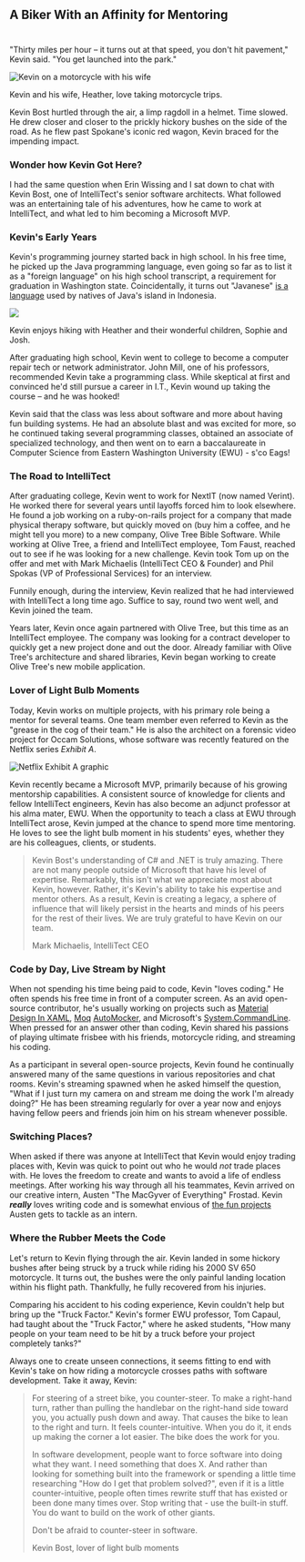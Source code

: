 

## A Biker With an Affinity for Mentoring
#
"Thirty miles per hour – it turns out at that speed, you don't hit pavement," Kevin said. "You get launched into the park."

![Kevin on a motorcycle with his wife](https://intellitect.com/wp-content/uploads/2020/11/Kevin-motorcycle-1-1024x794.jpg "Employee Spotlight: Kevin Bost")

Kevin and his wife, Heather, love taking motorcycle trips.

Kevin Bost hurtled through the air, a limp ragdoll in a helmet. Time slowed. He drew closer and closer to the prickly hickory bushes on the side of the road. As he flew past Spokane's iconic red wagon, Kevin braced for the impending impact.

### Wonder how Kevin Got Here?

I had the same question when Erin Wissing and I sat down to chat with Kevin Bost, one of IntelliTect's senior software architects. What followed was an entertaining tale of his adventures, how he came to work at IntelliTect, and what led to him becoming a Microsoft MVP.

### Kevin's Early Years

Kevin's programming journey started back in high school. In his free time, he picked up the Java programming language, even going so far as to list it as a "foreign language" on his high school transcript, a requirement for graduation in Washington state. Coincidentally, it turns out "Javanese" [is a](https://en.wikipedia.org/wiki/Javanese_language) [language](https://en.wikipedia.org/wiki/Javanese_language) used by natives of Java's island in Indonesia.

![](https://intellitect.com/wp-content/uploads/2020/11/Kevins-family.png)

Kevin enjoys hiking with Heather and their wonderful children, Sophie and Josh.

After graduating high school, Kevin went to college to become a computer repair tech or network administrator. John Mill, one of his professors, recommended Kevin take a programming class. While skeptical at first and convinced he'd still pursue a career in I.T., Kevin wound up taking the course – and he was hooked!

Kevin said that the class was less about software and more about having fun building systems. He had an absolute blast and was excited for more, so he continued taking several programming classes, obtained an associate of specialized technology, and then went on to earn a baccalaureate in Computer Science from Eastern Washington University (EWU) - s'co Eags!

### The Road to IntelliTect

After graduating college, Kevin went to work for NextIT (now named Verint). He worked there for several years until layoffs forced him to look elsewhere. He found a job working on a ruby-on-rails project for a company that made physical therapy software, but quickly moved on (buy him a coffee, and he might tell you more) to a new company, Olive Tree Bible Software. While working at Olive Tree, a friend and IntelliTect employee, Tom Faust, reached out to see if he was looking for a new challenge. Kevin took Tom up on the offer and met with Mark Michaelis (IntelliTect CEO & Founder) and Phil Spokas (VP of Professional Services) for an interview.

Funnily enough, during the interview, Kevin realized that he had interviewed with IntelliTect a long time ago. Suffice to say, round two went well, and Kevin joined the team.

Years later, Kevin once again partnered with Olive Tree, but this time as an IntelliTect employee. The company was looking for a contract developer to quickly get a new project done and out the door. Already familiar with Olive Tree's architecture and shared libraries, Kevin began working to create Olive Tree's new mobile application.  

### Lover of Light Bulb Moments

Today, Kevin works on multiple projects, with his primary role being a mentor for several teams. One team member even referred to Kevin as the "grease in the cog of their team." He is also the architect on a forensic video project for Occam Solutions, whose software was recently featured on the Netflix series _Exhibit A_.

![Netflix Exhibit A graphic](https://intellitect.com/wp-content/uploads/2020/11/Netflix-client.png "Employee Spotlight: Kevin Bost")

Kevin recently became a Microsoft MVP, primarily because of his growing mentorship capabilities. A consistent source of knowledge for clients and fellow IntelliTect engineers, Kevin has also become an adjunct professor at his alma mater, EWU. When the opportunity to teach a class at EWU through IntelliTect arose, Kevin jumped at the chance to spend more time mentoring. He loves to see the light bulb moment in his students' eyes, whether they are his colleagues, clients, or students.

> Kevin Bost's understanding of C# and .NET is truly amazing. There are not many people outside of Microsoft that have his level of expertise. Remarkably, this isn't what we appreciate most about Kevin, however. Rather, it's Kevin's ability to take his expertise and mentor others. As a result, Kevin is creating a legacy, a sphere of influence that will likely persist in the hearts and minds of his peers for the rest of their lives. We are truly grateful to have Kevin on our team.
> 
> Mark Michaelis, IntelliTect CEO

### Code by Day, Live Stream by Night

When not spending his time being paid to code, Kevin "loves coding." He often spends his free time in front of a computer screen. As an avid open-source contributor, he's usually working on projects such as [Material Design In XAML](https://materialdesigninxaml.net/), [Moq](https://github.com/moq/Moq.AutoMocker) [AutoMocker](https://github.com/moq/Moq.AutoMocker), and Microsoft's [System.CommandLine](https://github.com/dotnet/command-line-api). When pressed for an answer other than coding, Kevin shared his passions of playing ultimate frisbee with his friends, motorcycle riding, and streaming his coding.

As a participant in several open-source projects, Kevin found he continually answered many of the same questions in various repositories and chat rooms. Kevin's streaming spawned when he asked himself the question, "What if I just turn my camera on and stream me doing the work I'm already doing?" He has been streaming regularly for over a year now and enjoys having fellow peers and friends join him on his stream whenever possible.

### Switching Places?

When asked if there was anyone at IntelliTect that Kevin would enjoy trading places with, Kevin was quick to point out who he would _not_ trade places with. He loves the freedom to create and wants to avoid a life of endless meetings. After working his way through all his teammates, Kevin arrived on our creative intern, Austen "The MacGyver of Everything" Frostad. Kevin **_really_** loves writing code and is somewhat envious of [the fun projects](https://intellitect.com/delivery-drone/) Austen gets to tackle as an intern.

### Where the Rubber Meets the Code

Let's return to Kevin flying through the air. Kevin landed in some hickory bushes after being struck by a truck while riding his 2000 SV 650 motorcycle. It turns out, the bushes were the only painful landing location within his flight path. Thankfully, he fully recovered from his injuries.

Comparing his accident to his coding experience, Kevin couldn't help but bring up the "Truck Factor." Kevin's former EWU professor, Tom Capaul, had taught about the "Truck Factor," where he asked students, "How many people on your team need to be hit by a truck before your project completely tanks?"

Always one to create unseen connections, it seems fitting to end with Kevin's take on how riding a motorcycle crosses paths with software development. Take it away, Kevin:

> For steering of a street bike, you counter-steer. To make a right-hand turn, rather than pulling the handlebar on the right-hand side toward you, you actually push down and away. That causes the bike to lean to the right and turn. It feels counter-intuitive. When you do it, it ends up making the corner a lot easier. The bike does the work for you.
> 
> In software development, people want to force software into doing what they want. I need something that does X. And rather than looking for something built into the framework or spending a little time researching "How do I get that problem solved?", even if it is a little counter-intuitive, people often times rewrite stuff that has existed or been done many times over. Stop writing that - use the built-in stuff. You do want to build on the work of other giants.
> 
> Don't be afraid to counter-steer in software.
> 
> Kevin Bost, lover of light bulb moments
